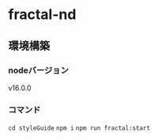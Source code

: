 # fractal-nd

## 環境構築

### nodeバージョン
v16.0.0

### コマンド
`cd styleGuide`
`npm i`
`npm run fractal:start`